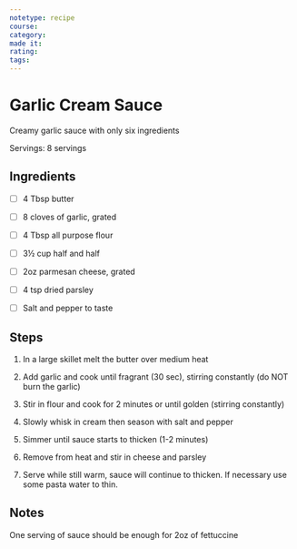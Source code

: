 ```yaml
---
notetype: recipe
course:
category:
made it:
rating:
tags:
---
```

# Garlic Cream Sauce

Creamy garlic sauce with only six ingredients

Servings: 8 servings

## Ingredients
- [ ] 4 Tbsp butter- [ ] 8 cloves of garlic, grated- [ ] 4 Tbsp all purpose flour- [ ] 3½ cup half and half- [ ] 2oz parmesan cheese, grated- [ ] 4 tsp dried parsley- [ ] Salt and pepper to taste

## Steps
1) In a large skillet melt the butter over medium heat

2) Add garlic and cook until fragrant (30 sec), stirring constantly (do NOT burn the garlic)

3) Stir in flour and cook for 2 minutes or until golden (stirring constantly)

4) Slowly whisk in cream then season with salt and pepper

5) Simmer until sauce starts to thicken (1-2 minutes)

6) Remove from heat and stir in cheese and parsley

7) Serve while still warm, sauce will continue to thicken. If necessary use some pasta water to thin.


## Notes
One serving of sauce should be enough for 2oz of fettuccine


